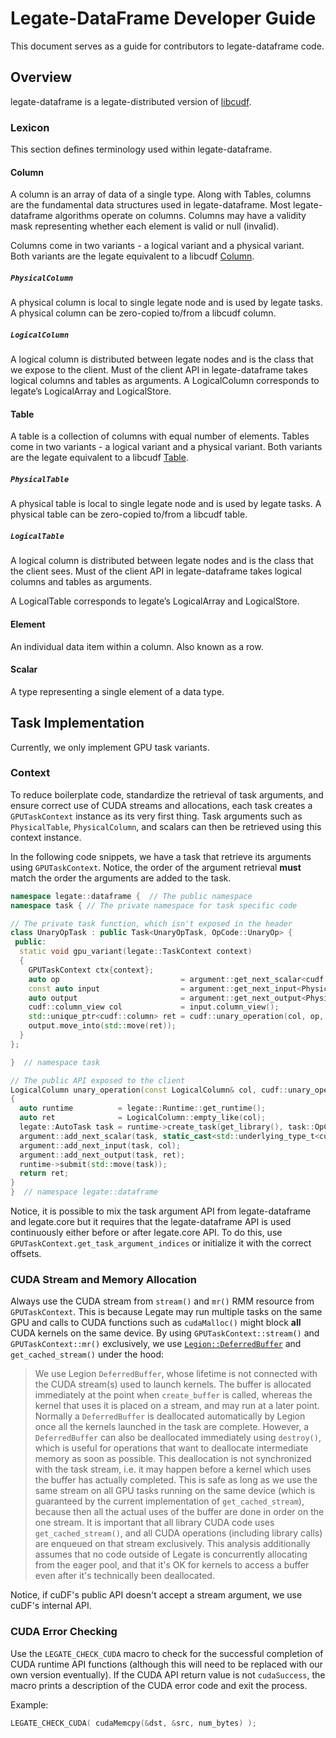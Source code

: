 # Legate-DataFrame Developer Guide

This document serves as a guide for contributors to legate-dataframe code.

## Overview

legate-dataframe is a legate-distributed version of [libcudf](https://docs.rapids.ai/api/libcudf/stable/).

### Lexicon

This section defines terminology used within legate-dataframe.

#### Column

A column is an array of data of a single type. Along with Tables, columns are the fundamental data structures used in legate-dataframe. Most legate-dataframe algorithms operate on columns. Columns may have a validity mask representing whether each element is valid or null (invalid).

Columns come in two variants - a logical variant and a physical variant. Both variants are the legate equivalent to a libcudf [Column](https://docs.rapids.ai/api/libcudf/stable/group__column__classes.html).

##### `PhysicalColumn`
A physical column is local to single legate node and is used by legate tasks. A physical column can be zero-copied to/from a libcudf column.


##### `LogicalColumn`
A logical column is distributed between legate nodes and is the class that we expose to the client. Must of the client API in legate-dataframe takes logical columns and tables as arguments.
A LogicalColumn corresponds to legate’s LogicalArray and LogicalStore.

#### Table

A table is a collection of columns with equal number of elements. Tables come in two variants - a logical variant and a physical variant. Both variants are the legate equivalent to a libcudf [Table](https://docs.rapids.ai/api/libcudf/stable/group__table__classes).

##### `PhysicalTable`
A physical table is local to single legate node and is used by legate tasks. A physical table can be zero-copied to/from a libcudf table.

##### `LogicalTable`
A logical column is distributed between legate nodes and is the class that the client sees. Must of the client API in legate-dataframe takes logical columns and tables as arguments.

A LogicalTable corresponds to legate’s LogicalArray and LogicalStore.

#### Element

An individual data item within a column. Also known as a row.

#### Scalar

A type representing a single element of a data type.

## Task Implementation
Currently, we only implement GPU task variants.

### Context

To reduce boilerplate code, standardize the retrieval of task arguments, and ensure correct use of CUDA streams and allocations, each task creates a `GPUTaskContext` instance as its very first thing. Task arguments such as `PhysicalTable`, `PhysicalColumn`, and scalars can then be retrieved using this context instance.

In the following code snippets, we have a task that retrieve its arguments using `GPUTaskContext`. Notice, the order of the argument retrieval **must** match the order the arguments are added to the task.

```c++
namespace legate::dataframe {  // The public namespace
namespace task { // The private namespace for task specific code

// The private task function, which isn't exposed in the header
class UnaryOpTask : public Task<UnaryOpTask, OpCode::UnaryOp> {
 public:
  static void gpu_variant(legate::TaskContext context)
  {
    GPUTaskContext ctx{context};
    auto op                           = argument::get_next_scalar<cudf::unary_operator>(ctx);
    const auto input                  = argument::get_next_input<PhysicalColumn>(ctx);
    auto output                       = argument::get_next_output<PhysicalColumn>(ctx);
    cudf::column_view col             = input.column_view();
    std::unique_ptr<cudf::column> ret = cudf::unary_operation(col, op, ctx.stream(), ctx.mr());
    output.move_into(std::move(ret));
  }
};

}  // namespace task

// The public API exposed to the client
LogicalColumn unary_operation(const LogicalColumn& col, cudf::unary_operator op)
{
  auto runtime          = legate::Runtime::get_runtime();
  auto ret              = LogicalColumn::empty_like(col);
  legate::AutoTask task = runtime->create_task(get_library(), task::OpCode::UnaryOp);
  argument::add_next_scalar(task, static_cast<std::underlying_type_t<cudf::unary_operator>>(op));
  argument::add_next_input(task, col);
  argument::add_next_output(task, ret);
  runtime->submit(std::move(task));
  return ret;
}
}  // namespace legate::dataframe
```

Notice, it is possible to mix the task argument API from legate-dataframe and legate.core but it requires that the legate-dataframe API is used continuously either before or after legate.core API.
To do this, use ``GPUTaskContext.get_task_argument_indices`` or initialize it with the correct offsets.



### CUDA Stream and Memory Allocation

Always use the CUDA stream from `stream()` and `mr()` RMM resource from `GPUTaskContext`. This is because Legate may run multiple tasks on the same GPU and calls to CUDA functions such as `cudaMalloc()` might block **all** CUDA kernels on the same device. By using `GPUTaskContext::stream()` and `GPUTaskContext::mr()` exclusively, we use [`Legion::DeferredBuffer`](https://github.com/StanfordLegion/legion/blob/9ed6f4d6b579c4f17e0298462e89548a4f0ed6e5/runtime/legion.h#L3509-L3609) and `get_cached_stream()` under the hood:

> We use Legion `DeferredBuffer`, whose lifetime is not connected with the CUDA stream(s) used to launch kernels. The buffer is allocated immediately at the point when `create_buffer` is called, whereas the kernel that uses it is placed on a stream, and may run at a later point. Normally a `DeferredBuffer` is deallocated automatically by Legion once all the kernels launched in the task are complete. However, a `DeferredBuffer` can also be deallocated immediately using `destroy()`, which is useful for operations that want to deallocate intermediate memory as soon as possible. This deallocation is not synchronized with the task stream, i.e. it may happen before a kernel which uses the buffer has actually completed. This is safe as long as we use the same stream on all GPU tasks running on the same device (which is guaranteed by the current implementation of `get_cached_stream`), because then all the actual uses of the buffer are done in order on the one stream. It is important that all library CUDA code uses `get_cached_stream()`, and all CUDA operations (including library calls) are enqueued on that stream exclusively. This analysis additionally assumes that no code outside of Legate is concurrently allocating from the eager pool, and that it's OK for kernels to access a buffer even after it's technically been deallocated.

Notice, if cuDF's public API doesn't accept a stream argument, we use cuDF's internal API.

### CUDA Error Checking

Use the `LEGATE_CHECK_CUDA` macro to check for the successful completion of CUDA runtime API functions
(although this will need to be replaced with our own version eventually).
If the CUDA API return value is not `cudaSuccess`, the macro prints a description of the CUDA error code and exit the process.

Example:

```c++
LEGATE_CHECK_CUDA( cudaMemcpy(&dst, &src, num_bytes) );
```
